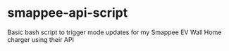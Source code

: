 # smappee-api-script
Basic bash script to trigger mode updates for my Smappee EV Wall Home charger using their API
